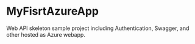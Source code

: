 # MyFisrtAzureApp
Web API skeleton sample project including Authentication, Swagger, and other hosted as Azure webapp.   
